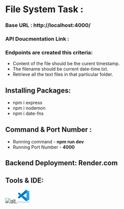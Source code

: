 # File System Task :

### Base URL :  http://localhost:4000/

### API Doucmentation Link :

### Endpoints are created this criteria:
  * Content of the file should be the curent timestamp.
  * The filename should be current date-time.txt.
  * Retrieve all the text files in that particular folder.

## Installing Packages:
* npm i express
* npm i nodemon
* npm i date-fns

## Command & Port Number :
* Running command - **npm run dev**
* Running Port Number - **4000**

## Backend Deployment: Render.com

## Tools & IDE:
  <a href="https://github.com/Balakrishnan-10/ReactDay-Task-1" target="_blank" rel="noreferrer"> 
  <img src="https://www.vectorlogo.zone/logos/git-scm/git-scm-icon.svg" alt="git" width="40" height="40"/> </a> 
 <a href="https://code.visualstudio.com/docs" target="_blank" rel="noreferrer">
  <img src="https://raw.githubusercontent.com/devicons/devicon/master/icons/vscode/vscode-original-wordmark.svg" alt="vscode" width="40" height="40"/> </a> 
